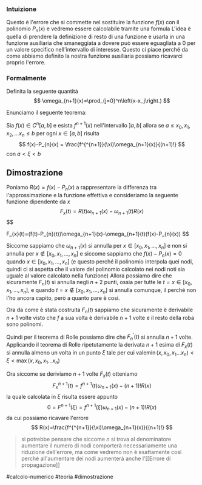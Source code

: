 ### Intuizione
Questo è l'errore che si commette nel sostituire la funzione $f(x)$ con il polinomio $P_{n}(x)$ 
e vedremo essere calcolabile tramite una formula 
L'idea è quella di prendere la definizione di resto di una funzione e usarla in una funzione ausiliaria che smaneggiata a dovere può essere eguagliata a $0$ per un valore specifico nell'intervallo di interesse. 
Questo ci piace perché da come abbiamo definito la nostra funzione ausiliaria possiamo ricavarci proprio l'errore.

### Formalmente
Definita la seguente quantità
$$
\omega_{n+1}(x)=\prod_{j=0}^n\left(x-x_j\right.)
$$

Enunciamo il seguente teorema:

Sia $f(x) \in C^{n}[a,b]$  e esista $f^{n + 1}(x)$ nell'intervallo $]a,b[$  allora se $a\leq x_{0},x_{1},x_{2},\dots x_{n}\leq b$ per ogni $x \in[a,b]$ risulta 
$$
f(x)-P_{n}(x) = \frac{f^{^{n+1}}(\xi)\omega_{n+1}(x)}{(n+1)!}
$$
con $a < \xi < b$ 

## Dimostrazione 
Poniamo $R(x) = f(x) - P_{n}(x)$  a rappresentare la differenza tra l'approssimazione e la funzione effettiva e consideriamo la seguente funzione dipendente da $x$
$$
F_{x}(t)=R(t)\omega_{n+1}(x)-\omega_{n+1}(t)R(x)
$$
$$

F_{x}(t)=(f(t)-P_{n}(t))\omega_{n+1}(x)-\omega_{n+1}(t)(f(x)-P_{n}(x))
$$

Siccome sappiamo che $\omega_{n+1}(x)$ si annulla per $x \in[x_{0},x_{1},\dots, x_{n}]$  e non si annulla per $x \notin [x_{0},x_{1},\dots,x_{n}]$  e siccome sappiamo che $f(x)-P_{n}(x) = 0$ quando $x \in [x_{0},x_{1},\dots,x_{n}]$ (e questo perché il polinomio interpola quei nodi, quindi ci si aspetta che il valore del polinomio calcolato nei nodi noti sia uguale al valore calcolato nella funzione) 
Allora possiamo dire che sicuramente $F_{n}(t)$ si annulla negli $n+2$ punti, ossia per tutte le $t = x \in [x_{0},x_{1},\dots ,x_{n}]$, e quando $t=x \notin [x_{0},x_{1},\dots,x_{n}]$ si annulla comunque, il perché non l'ho ancora capito, però a quanto pare è cosi. 

Ora da come è stata costruita $F_{n}(t)$ sappiamo che sicuramente è derivabile $n+1$ volte visto che $f$ a sua volta è derivabile $n+1$ volte e il resto della roba sono polinomi.

Quindi per il teorema di Rolle possiamo dire che $F_{n}^{'}(t)$ si annulla $n+1$ volte.
Applicando il teorema di Rolle ripetutamente la derivata $n+1$ esima di $F_{x}(t)$ si annulla almeno un volta in un punto $\xi$  tale per cui vale$\min(x,x_{0},x_{1}\dots x_{n}) < \xi< \max(x,x_{0},x_{1}\dots x_{n})$  


Ora siccome se deriviamo $n+1$ volte $F_{x}(t)$ otteniamo 
$$
F_{x}^{n+1}(t)=f^{n+1}(t)\omega_{n+1}(x)-(n+1)!R(x)
$$
la quale calcolata in $\xi$ risulta essere appunto
$$
0=F^{n+1}(\xi)=f^{n+1}(\xi)\omega_{n+1}(x)-(n+1)!R(x)
$$
da cui possiamo ricavare l'errore 
$$
R(x)=\frac{f^{^{n+1}}(\xi)\omega_{n+1}(x)}{(n+1)!}
$$
> si potrebbe pensare che siccome $n$ si trova al denominatore aumentare il numero di nodi comporterà necessariamente una riduzione dell'errore, ma come vedremo non è esattamente così perché all'aumentare dei nodi aumenterà anche l'[[Errore di propagazione]]


#calcolo-numerico #teoria #dimostrazione   